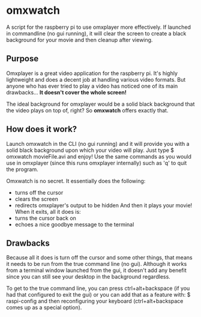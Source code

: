 omxwatch
========

A script for the raspberry pi to use omxplayer more effectively. If launched in commandline (no gui running), it will clear the screen to create a black background for your movie and then cleanup after viewing.

Purpose
-------
Omxplayer is a great video application for the raspberry pi. It's highly
lightweight and does a decent job at handling various video formats.
But anyone who has ever tried to play a video has noticed one of its main
drawbacks...
**It doesn't cover the whole screen!**

The ideal background for omxplayer would be a solid black background that
the video plays on top of, right? So **omxwatch** offers exactly that.

How does it work?
-----------------
Launch omxwatch in the CLI (no gui running) and it will provide you with
a solid black background upon which your video will play. Just type
	$ omxwatch movieFile.avi
and enjoy! Use the same commands as you would use in omxplayer (since this
runs omxplayer internally) such as 'q' to quit the program.

Omxwatch is no secret. It essentially does the following:
- turns off the cursor
- clears the screen
- redirects omxplayer's output to be hidden
And then it plays your movie!
When it exits, all it does is:
- turns the cursor back on
- echoes a nice goodbye message to the terminal

Drawbacks
---------
Because all it does is turn off the cursor and some other things, that means
it needs to be run from the true command line (no gui). Although it works
from a terminal window launched from the gui, it doesn't add any benefit
since you can still see your desktop in the background regardless.

To get to the true command line, you can press ctrl+alt+backspace (if you
had that configured to exit the gui) or you can add that as a feature with:
	$ raspi-config
and then reconfiguring your keyboard (ctrl+alt+backspace comes up as a
special option).
